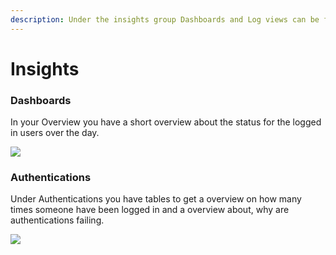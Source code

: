 ```yaml
---
description: Under the insights group Dashboards and Log views can be found
---
```


# Insights

### Dashboards

In your Overview you have a short overview about the status for the logged in users over the day.&#x20;



![](../../.gitbook/assets/test.png)

### Authentications

Under Authentications you have tables to get a overview on how many times someone have been logged in and a overview about, why are authentications failing.&#x20;

![](<../../.gitbook/assets/image (66) (1) (1).png>)

